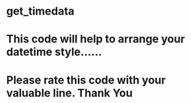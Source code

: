 # get_timedata
# This code will help to arrange your datetime style......
# Please rate this code with your valuable line. Thank You
